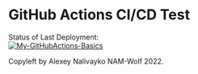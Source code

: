 # GitHub Actions CI/CD Test


Status of Last Deployment:<br>
[![My-GitHubActions-Basics](https://github.com/NAM-Wolf/github-action-cicd-test/actions/workflows/my-basics.yml/badge.svg)](https://github.com/NAM-Wolf/github-action-cicd-test/actions/workflows/my-basics.yml)

Copyleft by Alexey Nalivayko NAM-Wolf 2022.
